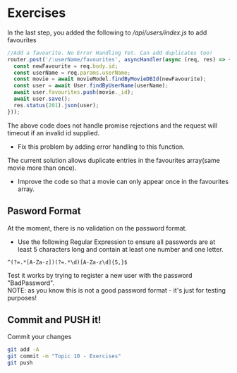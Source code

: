 # Exercises

In the last step, you added the following to */api/users/index.js* to add favourites

```javascript
//Add a favourite. No Error Handling Yet. Can add duplicates too!
router.post('/:userName/favourites', asyncHandler(async (req, res) => {
  const newFavourite = req.body.id;
  const userName = req.params.userName;
  const movie = await movieModel.findByMovieDBId(newFavourite);
  const user = await User.findByUserName(userName);
  await user.favourites.push(movie._id);
  await user.save(); 
  res.status(201).json(user); 
}));
```

The above code does not handle promise rejections and the request will timeout if an invalid id supplied.  
- Fix this problem by adding error handling to this function.

The current solution allows duplicate entries in the favourites array(same movie more than once).  
- Improve the code so that a movie can only appear once in the favourites array. 

## Pasword Format
At the moment, there is no validation on the password format. 

- Use the following Regular Expression to ensure all passwords are at least 5 characters long and contain at least one number and one letter.

~~~
^(?=.*[A-Za-z])(?=.*\d)[A-Za-z\d]{5,}$
~~~
Test it works by trying to register a new user with the password "BadPassword".  
NOTE: as you know this is not a good password format - it's just for testing purposes!

## Commit and PUSH it!

Commit your changes
~~~bash
git add -A
git commit -m "Topic 10 - Exercises"
git push
~~~
